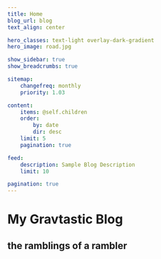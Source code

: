 ```yaml
---
title: Home
blog_url: blog
text_align: center

hero_classes: text-light overlay-dark-gradient
hero_image: road.jpg

show_sidebar: true
show_breadcrumbs: true

sitemap:
    changefreq: monthly
    priority: 1.03

content:
    items: @self.children
    order:
        by: date
        dir: desc
    limit: 5
    pagination: true

feed:
    description: Sample Blog Description
    limit: 10

pagination: true
---
```


# My **Grav**tastic Blog
## the ramblings of a rambler

